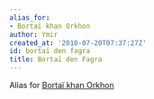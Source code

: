 ```yaml
---
alias_for:
- Bortaï khan Orkhon
author: Ymir
created_at: '2010-07-20T07:37:27Z'
id: bortaï den fagra
title: Bortaï den Fagra
---
```

Alias for [Bortaï khan Orkhon]

  [Bortaï khan Orkhon]: Bortaï_khan_Orkhon